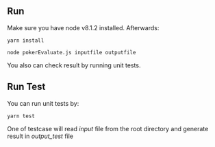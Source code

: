 
Run
-----------
Make sure you have node v8.1.2 installed. Afterwards:

```
yarn install

node pokerEvaluate.js inputfile outputfile

```

You also can check result by running unit tests. 

Run Test
-----------

You can run unit tests by:

```
yarn test
```

One of testcase will read *input* file from the root directory and generate result in *output_test* file
